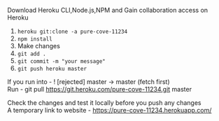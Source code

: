Download Heroku CLI,Node.js,NPM and Gain collaboration access on Heroku

1. ```heroku git:clone -a pure-cove-11234```
2. ```npm install```
3. Make changes
4. ```git add .```
5. ```git commit -m "your message"```
6. ```git push heroku master```

If you run into - ! [rejected]        master -> master (fetch first)<br>
Run - git pull https://git.heroku.com/pure-cove-11234.git master

Check the changes and test it locally before you push any changes <br>
A temporary link to website - https://pure-cove-11234.herokuapp.com/


